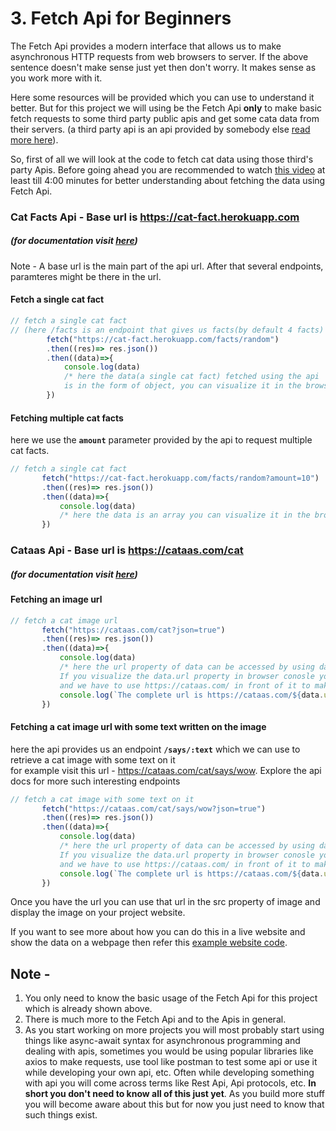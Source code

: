 # 3. Fetch Api for Beginners

The Fetch Api provides a modern interface that allows us to make asynchronous HTTP requests from web browsers to server. If the above sentence doesn't make sense just yet then don't worry. It makes sense as you work more with it. 

Here some resources will be provided which you can use to understand it better. But for this project we will using be the Fetch Api **only** to make basic fetch requests to some third party public apis and get some cata data from their servers. (a third party api is an api provided by somebody else [read more here](https://developer.mozilla.org/en-US/docs/Learn/JavaScript/Client-side_web_APIs/Third_party_APIs)).

So, first of all we will look at the code to fetch cat data using those third's party Apis. Before going ahead you are recommended to watch [this video](https://www.youtube.com/watch?v=cuEtnrL9-H0) at least till 4:00 minutes for better understanding about fetching the data using Fetch Api.

### Cat Facts Api - Base url is https://cat-fact.herokuapp.com    
##### (for documentation visit [here](https://alexwohlbruck.github.io/cat-facts/docs/endpoints/facts.html))   
Note - A base url is the main part of the api url. After that several endpoints, paramteres might be there in the url.

#### Fetch a single cat fact

```js
// fetch a single cat fact
// (here /facts is an endpoint that gives us facts(by default 4 facts) and /facts/random gives back one random fact)
        fetch("https://cat-fact.herokuapp.com/facts/random")
        .then((res)=> res.json())
        .then((data)=>{
            console.log(data)
            /* here the data(a single cat fact) fetched using the api 
            is in the form of object, you can visualize it in the browser console*/
        })
 ```
 
 #### Fetching multiple cat facts
 here we use the **`amount`** parameter provided by the api to
 request multiple cat facts.
 
 ```js
 // fetch a single cat fact
        fetch("https://cat-fact.herokuapp.com/facts/random?amount=10") 
        .then((res)=> res.json())
        .then((data)=>{
            console.log(data)
            /* here the data is an array you can visualize it in the browser console */
        })
 ```
 
 ### Cataas Api - Base url is https://cataas.com/cat   
 ##### (for documentation visit [here](https://cataas.com))
 
 #### Fetching an image url
 ```js
 // fetch a cat image url
        fetch("https://cataas.com/cat?json=true") 
        .then((res)=> res.json())
        .then((data)=>{
            console.log(data)
            /* here the url property of data can be accessed by using data.url syntax(dot notation) since data is an object.
            If you visualize the data.url property in browser conosle you will notice that the provided url is partial 
            and we have to use https://cataas.com/ in front of it to make it complete */
            console.log(`The complete url is https://cataas.com/${data.url}` )
        })
 ```
 
 #### Fetching a cat image url with some text written on the image
 here the api provides us an endpoint **`/says/:text`** which we can use to retrieve a cat image with some text on it  
 for example visit this url - https://cataas.com/cat/says/wow. Explore the api docs for more such interesting endpoints
 
 ```js
 // fetch a cat image with some text on it
        fetch("https://cataas.com/cat/says/wow?json=true") 
        .then((res)=> res.json())
        .then((data)=>{
            console.log(data)
            /* here the url property of data can be accessed by using data.url syntax since data is an object.
            If you visualize the data.url property in browser conosle you will notice that the provided url is partial 
            and we have to use https://cataas.com/ in front of it to make it complete */
            console.log(`The complete url is https://cataas.com/${data.url}` )
        })
```
 
 Once you have the url you can use that url in the src property of image and display the image on your project website.
 
 If you want to see more about how you can do this in a live website and show the data on a webpage then refer this [example website code](https://github.com/konoha-developers/project-neko/blob/main/scripts/main.js).
 
  
## Note - 
1) You only need to know the basic usage of the Fetch Api for this project which is already shown above.
2) There is much more to the Fetch Api and to the Apis in general.
3) As you start working on more projects you will most probably start using things like async-await syntax for asynchronous programming and dealing with apis, sometimes you would be using popular libraries like axios to make requests, use tool like postman to test some api or use it while developing your own api, etc. Often while developing something with api you will come across terms like Rest Api, Api protocols, etc. **In short you don't need to know all of this just yet**. As you build more stuff you will become aware about this but for now you just need to know that such things exist.
 
